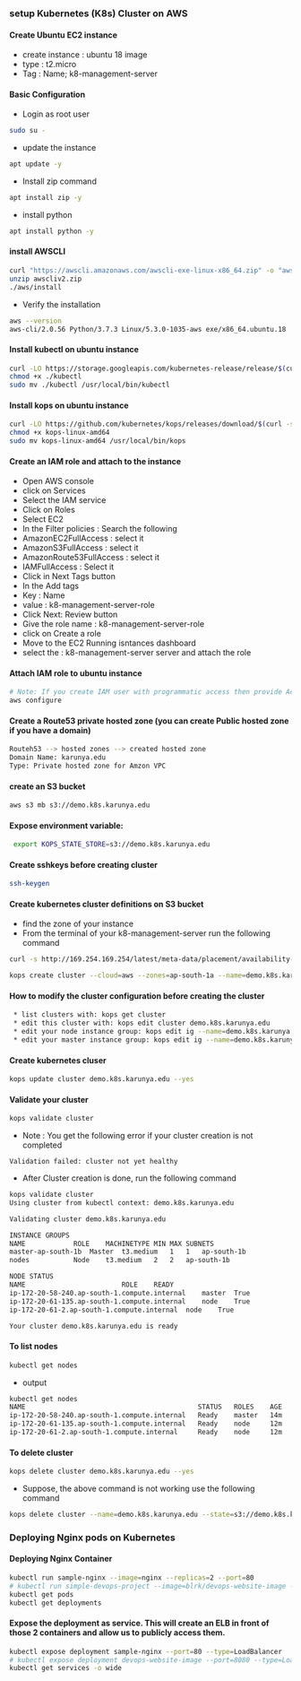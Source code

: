 ### setup Kubernetes (K8s) Cluster on AWS
#### Create Ubuntu EC2 instance
* create instance : ubuntu 18 image
* type : t2.micro
* Tag : Name; k8-management-server
#### Basic Configuration
* Login as root user
``` bash
sudo su -
```
* update the instance
``` bash
apt update -y
```
* Install zip command
``` bash
apt install zip -y 
```
* install python
``` bash
apt install python -y
```
#### install AWSCLI
``` bash
curl "https://awscli.amazonaws.com/awscli-exe-linux-x86_64.zip" -o "awscliv2.zip"
unzip awscliv2.zip
./aws/install
```
* Verify the installation
``` bash
aws --version
aws-cli/2.0.56 Python/3.7.3 Linux/5.3.0-1035-aws exe/x86_64.ubuntu.18
```
#### Install kubectl on ubuntu instance
``` bash
curl -LO https://storage.googleapis.com/kubernetes-release/release/$(curl -s https://storage.googleapis.com/kubernetes-release/release/stable.txt)/bin/linux/amd64/kubectl
chmod +x ./kubectl
sudo mv ./kubectl /usr/local/bin/kubectl
```
#### Install kops on ubuntu instance
``` bash
curl -LO https://github.com/kubernetes/kops/releases/download/$(curl -s https://api.github.com/repos/kubernetes/kops/releases/latest | grep tag_name | cut -d '"' -f 4)/kops-linux-amd64
chmod +x kops-linux-amd64
sudo mv kops-linux-amd64 /usr/local/bin/kops
```
#### Create an IAM role and attach to the instance
* Open AWS console
* click on Services
* Select the IAM service
* Click on Roles
* Select EC2
* In the Filter policies : Search the following
* AmazonEC2FullAccess : select it
* AmazonS3FullAccess : select it
* AmazonRoute53FullAccess : select it
* IAMFullAccess : Select it
* Click in Next Tags button
* In the Add tags
* Key : Name
* value : k8-management-server-role
* Click Next: Review button
* Give the role name : k8-management-server-role
* click on Create a role 
* Move to the EC2 Running isntances dashboard
* select the : k8-management-server server and attach the role

#### Attach IAM role to ubuntu instance
``` bash
# Note: If you create IAM user with programmatic access then provide Access keys. Otherwise region information is enough
aws configure
```
#### Create a Route53 private hosted zone (you can create Public hosted zone if you have a domain)
``` bash
Routeh53 --> hosted zones --> created hosted zone  
Domain Name: karunya.edu
Type: Private hosted zone for Amzon VPC
```
#### create an S3 bucket
``` bash
aws s3 mb s3://demo.k8s.karunya.edu
```
#### Expose environment variable:
``` bash
 export KOPS_STATE_STORE=s3://demo.k8s.karunya.edu
 ```
#### Create sshkeys before creating cluster
``` bash
ssh-keygen
```
#### Create kubernetes cluster definitions on S3 bucket
* find the zone of your instance
* From the terminal of your k8-management-server run the following command
``` bash
curl -s http://169.254.169.254/latest/meta-data/placement/availability-zone
```
``` bash
kops create cluster --cloud=aws --zones=ap-south-1a --name=demo.k8s.karunya.edu --dns-zone=karunya.edu --dns private 
```
#### How to modify the cluster configuration before creating the cluster
``` bash
 * list clusters with: kops get cluster
 * edit this cluster with: kops edit cluster demo.k8s.karunya.edu
 * edit your node instance group: kops edit ig --name=demo.k8s.karunya.edu nodes
 * edit your master instance group: kops edit ig --name=demo.k8s.karunya.edu master-ap-south-1b
```
#### Create kubernetes cluser
``` bash
kops update cluster demo.k8s.karunya.edu --yes
```
#### Validate your cluster
``` bash
kops validate cluster
```
* Note : You get the following error if your cluster creation is not completed
``` 
Validation failed: cluster not yet healthy
```
* After Cluster creation is done, run the following command
``` bash
kops validate cluster
Using cluster from kubectl context: demo.k8s.karunya.edu

Validating cluster demo.k8s.karunya.edu

INSTANCE GROUPS
NAME			ROLE	MACHINETYPE	MIN	MAX	SUBNETS
master-ap-south-1b	Master	t3.medium	1	1	ap-south-1b
nodes			Node	t3.medium	2	2	ap-south-1b

NODE STATUS
NAME						ROLE	READY
ip-172-20-58-240.ap-south-1.compute.internal	master	True
ip-172-20-61-135.ap-south-1.compute.internal	node	True
ip-172-20-61-2.ap-south-1.compute.internal	node	True

Your cluster demo.k8s.karunya.edu is ready
```
#### To list nodes
``` bash
kubectl get nodes
```
* output
``` bash
kubectl get nodes
NAME                                           STATUS   ROLES    AGE   VERSION
ip-172-20-58-240.ap-south-1.compute.internal   Ready    master   14m   v1.18.9
ip-172-20-61-135.ap-south-1.compute.internal   Ready    node     12m   v1.18.9
ip-172-20-61-2.ap-south-1.compute.internal     Ready    node     12m   v1.18.9
```
#### To delete cluster
``` bash
kops delete cluster demo.k8s.karunya.edu --yes
```
* Suppose, the above command is not working use the following command
``` bash
kops delete cluster --name=demo.k8s.karunya.edu --state=s3://demo.k8s.karunya.edu --yes
```
### Deploying Nginx pods on Kubernetes
#### Deploying Nginx Container
``` bash
kubectl run sample-nginx --image=nginx --replicas=2 --port=80
# kubectl run simple-devops-project --image=blrk/devops-website-image --replicas=2 --port=8080
kubectl get pods
kubectl get deployments
```
#### Expose the deployment as service. This will create an ELB in front of those 2 containers and allow us to publicly access them.
``` bash
kubectl expose deployment sample-nginx --port=80 --type=LoadBalancer
# kubectl expose deployment devops-website-image --port=8080 --type=LoadBalancer
kubectl get services -o wide
```
